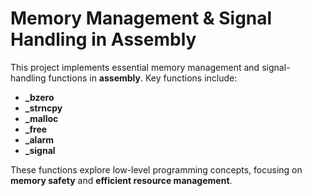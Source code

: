 # **Memory Management & Signal Handling in Assembly**

This project implements essential memory management and signal-handling functions in **assembly**. Key functions include:

- **_bzero**  
- **_strncpy**  
- **_malloc**  
- **_free**  
- **_alarm**  
- **_signal**  

These functions explore low-level programming concepts, focusing on **memory safety** and **efficient resource management**.
